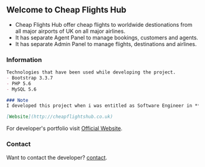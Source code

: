 ## Welcome to Cheap Flights Hub

- Cheap Flights Hub offer cheap flights to worldwide destionations from all major airports of UK on all major airlines.
- It has separate Agent Panel to manage bookings, customers and agents.
- It has separate Admin Panel to manage flights, destinations and airlines.

### Information

```markdown
Technologies that have been used while developing the project.
- Bootstrap 3.3.7
- PHP 5.6
- MySQL 5.6

### Note
I developed this project when i was entitled as Software Engineer in **Ainosoft Technologies**.

[Website](http://cheapflightshub.co.uk)
```

For developer's portfolio visit [Official Website](https://noumanwaheed.com).

### Contact

Want to contact the developer? [contact](https://noumanwaheed.com).
